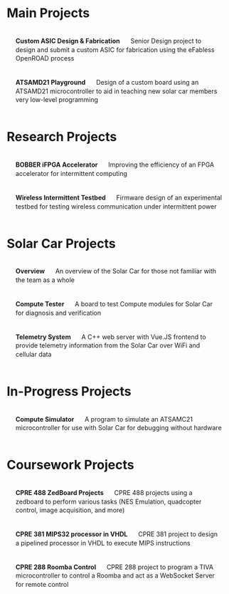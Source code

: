 # Main Projects
[**Custom ASIC Design & Fabrication** Senior Design project to design and submit a custom ASIC for fabrication using the eFabless OpenROAD process](/projects/asic)
[**ATSAMD21 Playground** Design of a custom board using an ATSAMD21 microcontroller to aid in teaching new solar car members very low-level programming](/projects/playground)

# Research Projects
[**BOBBER iFPGA Accelerator** Improving the efficiency of an FPGA accelerator for intermittent computing](/projects/bobber)
[**Wireless Intermittent Testbed** Firmware design of an experimental testbed for testing wireless communication under intermittent power](/projects/testbed)

# Solar Car Projects
[**Overview** An overview of the Solar Car for those not familiar with the team as a whole](/projects/prisum)
[**Compute Tester** A board to test Compute modules for Solar Car for diagnosis and verification](/projects/tester)
[**Telemetry System** A C++ web server with Vue.JS frontend to provide telemetry information from the Solar Car over WiFi and cellular data](/projects/telem)

# In-Progress Projects
[**Compute Simulator** A program to simulate an ATSAMC21 microcontroller for use with Solar Car for debugging without hardware](/projects/simulator)

# Coursework Projects
[**CPRE 488 ZedBoard Projects** CPRE 488 projects using a zedboard to perform various tasks (NES Emulation, quadcopter control, image acquisition, and more)](/projects/zedboard)
[**CPRE 381 MIPS32 processor in VHDL** CPRE 381 project to design a pipelined processor in VHDL to execute MIPS instructions](/projects/mips)
[**CPRE 288 Roomba Control** CPRE 288 project to program a TIVA microcontroller to control a Roomba and act as a WebSocket Server for remote control](/projects/roomba)

<style scoped lang="less">
ul {
  list-style-type: '>';
}

a {
  display: block;
  text-decoration: none;
  color: var(--text-color);
  padding: 17.2px 20px;
  width: calc(100% - 40px);
  line-height: 1.4;

  strong {
    margin-right: 20px;
    margin-bottom: 10px;
    color: var(--text-strong);
  }

  &:hover {
    background-color: var(--background-hover);
    //box-shadow: 0 0 3px 0 black;
    border-radius: 10px;
  }
}
</style>
